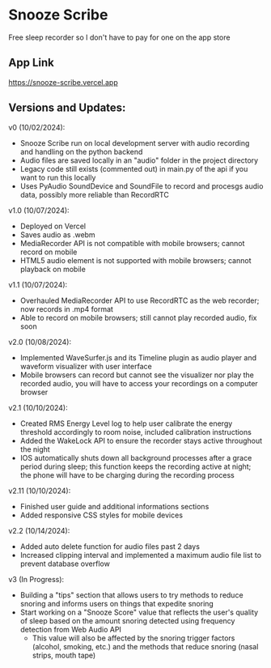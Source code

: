 # Snooze Scribe

Free sleep recorder so I don't have to pay for one on the app store

## App Link

https://snooze-scribe.vercel.app

## Versions and Updates:

v0 (10/02/2024):
- Snooze Scribe run on local development server with audio recording and handling on the python backend
- Audio files are saved locally in an "audio" folder in the project directory
- Legacy code still exists (commented out) in main.py of the api if you want to run this locally
- Uses PyAudio SoundDevice and SoundFile to record and procesgs audio data, possibly more reliable than RecordRTC

v1.0 (10/07/2024): 
- Deployed on Vercel
- Saves audio as .webm
- MediaRecorder API is not compatible with mobile browsers; cannot record on mobile
- HTML5 audio element is not supported with mobile browsers; cannot playback on mobile

v1.1 (10/07/2024): 
- Overhauled MediaRecorder API to use RecordRTC as the web recorder; now records in .mp4 format
- Able to record on mobile browsers; still cannot play recorded audio, fix soon

v2.0 (10/08/2024): 
- Implemented WaveSurfer.js and its Timeline plugin as audio player and waveform visualizer with user interface
- Mobile browsers can record but cannot see the visualizer nor play the recorded audio, you will have to access your recordings on a computer browser

v2.1 (10/10/2024):
- Created RMS Energy Level log to help user calibrate the energy threshold accordingly to room noise, included calibration instructions
- Added the WakeLock API to ensure the recorder stays active throughout the night 
- IOS automatically shuts down all background processes after a grace period during sleep; this function keeps the recording active at night; the phone will have to be charging during the recording process

v2.11 (10/10/2024):
- Finished user guide and additional informations sections
- Added responsive CSS styles for mobile devices

v2.2 (10/14/2024):
- Added auto delete function for audio files past 2 days
- Increased clipping interval and implemented a maximum audio file list to prevent database overflow

v3 (In Progress):
- Building a "tips" section that allows users to try methods to reduce snoring and informs users on things that expedite snoring
- Start working on a "Snooze Score" value that reflects the user's quality of sleep based on the amount snoring detected using frequency detection from Web Audio API
    - This value will also be affected by the snoring trigger factors (alcohol, smoking, etc.) and the methods that reduce snoring (nasal strips, mouth tape)